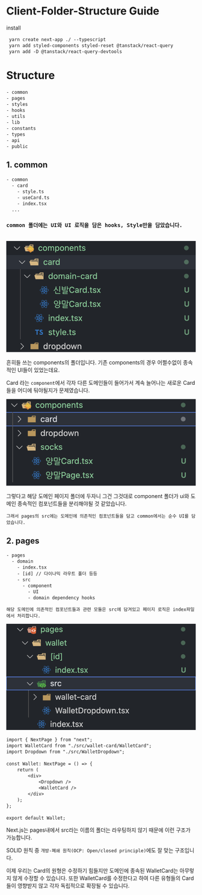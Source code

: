 # Client-Folder-Structure Guide

install

     yarn create next-app ./ --typescript
     yarn add styled-components styled-reset @tanstack/react-query
     yarn add -D @tanstack/react-query-devtools

# Structure

    - common
    - pages
    - styles
    - hooks
    - utils
    - lib
    - constants
    - types
    - api
    - public

## 1. common

    - common
      - card
        - style.ts
        - useCard.ts
        - index.tsx
      ...

### `common 폴더에는 UI와 UI 로직을 담은 hooks, Style만을 담았습니다.`

<br/>

<img src="./docs/docs1.png"/>

흔히들 쓰는 components의 폴더입니다. 기존 components의 경우 어쩔수없이 종속적인 UI들이 있었는데요.

Card 라는 `component`에서 각자 다른 도메인들이 들어가서 계속 늘어나는 새로운 Card들을 어디에 둬야될지가 문제였습니다.

<img src="./docs/docs2.png"/>

그렇다고 해당 도메인 페이지 폴더에 두자니 그건 그것대로 component 폴더가 ui와 도메인 종속적인 컴포넌트들을 분리해야될 것 같았습니다.

    그래서 pages의 src에는 도메인에 의존적인 컴포넌트들을 담고 common에서는 순수 UI를 담았습니다.

## 2. pages

    - pages
      - domain
        - index.tsx
        - [id] // 다이나믹 라우트 폴더 등등
        - src
          - component
            - UI
            - domain dependency hooks

`해당 도메인에 의존적인 컴포넌트들과 관련 모듈은 src에 담겨있고 페이지 로직은 index파일에서 처리합니다.`

<img src="./docs/docs4.png"/>

```tsx
import { NextPage } from "next";
import WalletCard from "./src/wallet-card/WalletCard";
import Dropdown from "./src/WalletDropdown";

const Wallet: NextPage = () => {
	return (
		<div>
			<Dropdown />
			<WalletCard />
		</div>
	);
};

export default Wallet;
```

Next.js는 pages내에서 src라는 이름의 폴더는 라우팅하지 않기 때문에 이런 구조가 가능합니다.

SOLID 원칙 중 `개방-폐쇄 원칙(OCP: Open/closed principle)`에도 잘 맞는 구조입니다.

이제 우리는 Card의 원형은 수정하기 힘들지만 도메인에 종속된 WalletCard는 아무렇지 않게 수정할 수 있습니다. 또한 WalletCard를 수정한다고 하여 다른 유형들의 Card들이 영향받지 않고 각자 독립적으로 확장될 수 있습니다.
